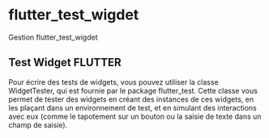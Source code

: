 # flutter_test_wigdet

Gestion flutter_test_wigdet

## Test Widget FLUTTER

Pour écrire des tests de widgets, vous pouvez utiliser la classe WidgetTester, 
qui est fournie par le package flutter_test. 
Cette classe vous permet de tester des widgets en créant des instances de ces widgets, 
en les plaçant dans un environnement de test, 
et en simulant des interactions avec eux
(comme le tapotement sur un bouton ou la saisie de texte dans un champ de saisie).
